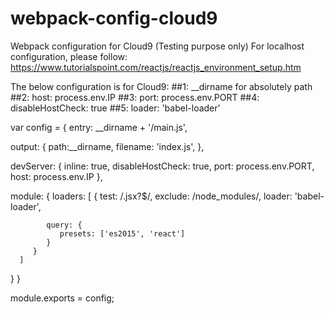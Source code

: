 # webpack-config-cloud9
Webpack configuration for Cloud9 (Testing purpose only)
For localhost configuration, please follow: https://www.tutorialspoint.com/reactjs/reactjs_environment_setup.htm

The below configuration is for Cloud9:
##1: __dirname for absolutely path
##2: host: process.env.IP
##3: port: process.env.PORT
##4: disableHostCheck: true
##5: loader: 'babel-loader'

var config = {
   entry: __dirname + '/main.js',
	
   output: {
      path:__dirname,
      filename: 'index.js',
   },
	
   devServer: {
      inline: true,
      disableHostCheck: true,
      port: process.env.PORT,
      host: process.env.IP
   },
	
   module: {
      loaders: [
         {
            test: /\.jsx?$/,
            exclude: /node_modules/,
            loader: 'babel-loader',
				
            query: {
               presets: ['es2015', 'react']
            }
         }
      ]
   }
}

module.exports = config;
